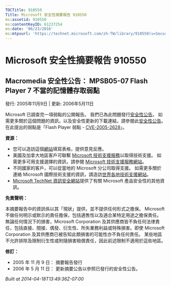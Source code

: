 ```yaml
---
TOCTitle: 910550
Title: Microsoft 安全性摘要報告 910550
ms:assetid: 910550
ms:contentKeyID: 61237254
ms:date: '06/23/2016'
ms:mtpsurl: 'https://technet.microsoft.com/zh-TW/library/910550(v=Security.10)'
---
```



Microsoft 安全性摘要報告 910550
===============================

Macromedia 安全性公告： MPSB05-07 Flash Player 7 不當的記憶體存取弱點
---------------------------------------------------------------------

發行: 2005年11月9日 | 更新: 2006年5月11日

Microsoft 已調查完一項弱點的公開報告。 我們已為此問題發行[安全性公告](http://technet.microsoft.com/security/bulletin/ms06-020)。 如需更多關於這個問題的資訊，以及安全性更新的下載連結，請參閱此[安全性公告](http://technet.microsoft.com/security/bulletin/ms06-020)。 在此提出的弱點是「Flash Player 弱點 - [CVE-2005-2628](http://www.cve.mitre.org/cgi-bin/cvename.cgi?name=cve-2005-2628)」。

**資源：** 

-   您可以造訪這個[網站](https://support.microsoft.com/common/survey.aspx?scid=sw;en;1257&amp;showpage=1&amp;ws=technet&amp;sd=tech)填寫表格，提供意見反應。
-   美國及加拿大地區客戶可聯繫 [Microsoft 技術支援服務](http://go.microsoft.com/fwlink/?linkid=21131)以取得技術支援。 如需更多可用支援選擇的資訊，請參閱 [Microsoft 技術支援服務網站](http://support.microsoft.com/)。
-   不同國家的客戶，可以從當地的 Microsoft 分公司取得支援。 如需更多關於連絡 Microsoft 國際技術支援的資訊，請造訪[世界各地技術支援網站](http://go.microsoft.com/fwlink/?linkid=21155)。
-   [Microsoft TechNet 資訊安全網站](http://www.microsoft.com/taiwan/technet/security/)提供了有關 Microsoft 產品安全性的其他資訊。

**免責聲明：** 

本摘要報告中的資訊係以其「現狀」提供，並不提供任何形式之擔保。 Microsoft 不做任何明示或默示的責任擔保，包括適售性以及適合某特定用途之擔保責任。 無論任何情況下的損害，Microsoft Corporation 及其供應商皆不負任何法律責任，包括直接、間接、偶發、衍生性、所失業務利益或特殊損害。即使 Microsoft Corporation 及其供應商已被告知此類損害的可能性亦不負任何責任。 某些地區不允許排除及限制衍生性或附隨損害賠償責任，因此前述限制不適用於這些地區。

**修訂：** 

-   2005 年 11 月 9 日： 摘要報告發行
-   2006 年 5 月 11 日： 更新摘要公告以參照已發行的安全性公告。

*Built at 2014-04-18T13:49:36Z-07:00*
